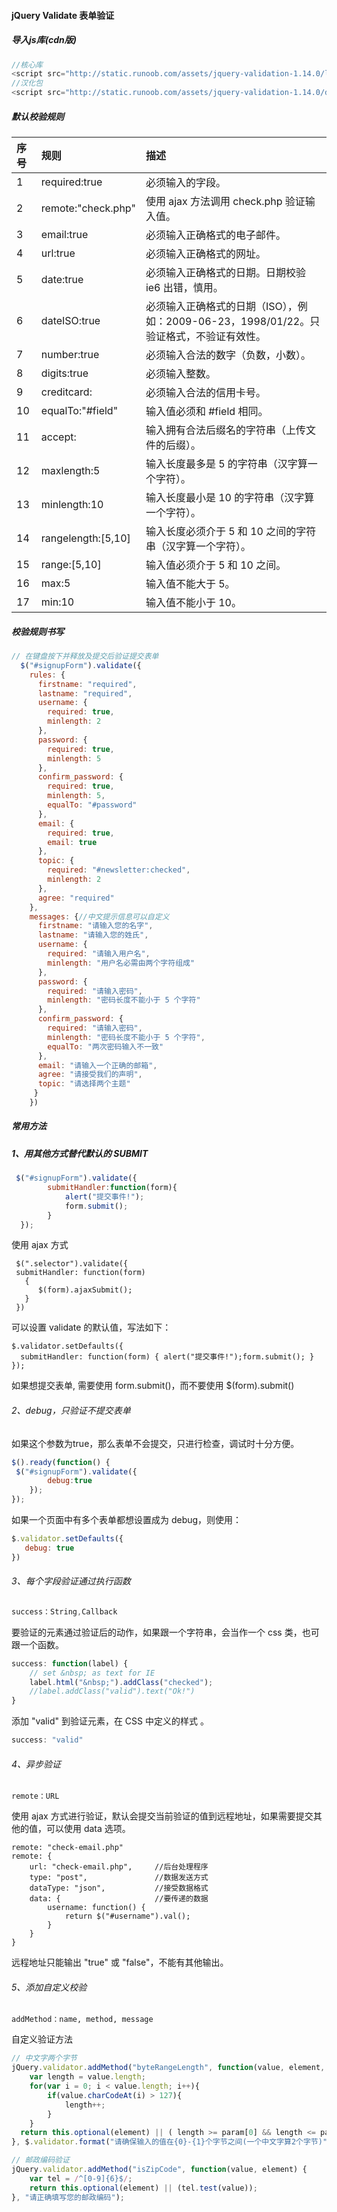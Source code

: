 #### jQuery Validate 表单验证

##### 导入js库(cdn版)

```javascript
//核心库
<script src="http://static.runoob.com/assets/jquery-validation-1.14.0/lib/jquery.js"></script>
//汉化包
<script src="http://static.runoob.com/assets/jquery-validation-1.14.0/dist/jquery.validate.min.js"></script>
```

##### 默认校验规则

| 序号 | 规则               | 描述                                                         |
| :--- | :----------------- | :----------------------------------------------------------- |
| 1    | required:true      | 必须输入的字段。                                             |
| 2    | remote:"check.php" | 使用 ajax 方法调用 check.php 验证输入值。                    |
| 3    | email:true         | 必须输入正确格式的电子邮件。                                 |
| 4    | url:true           | 必须输入正确格式的网址。                                     |
| 5    | date:true          | 必须输入正确格式的日期。日期校验 ie6 出错，慎用。            |
| 6    | dateISO:true       | 必须输入正确格式的日期（ISO），例如：2009-06-23，1998/01/22。只验证格式，不验证有效性。 |
| 7    | number:true        | 必须输入合法的数字（负数，小数）。                           |
| 8    | digits:true        | 必须输入整数。                                               |
| 9    | creditcard:        | 必须输入合法的信用卡号。                                     |
| 10   | equalTo:"#field"   | 输入值必须和 #field 相同。                                   |
| 11   | accept:            | 输入拥有合法后缀名的字符串（上传文件的后缀）。               |
| 12   | maxlength:5        | 输入长度最多是 5 的字符串（汉字算一个字符）。                |
| 13   | minlength:10       | 输入长度最小是 10 的字符串（汉字算一个字符）。               |
| 14   | rangelength:[5,10] | 输入长度必须介于 5 和 10 之间的字符串（汉字算一个字符）。    |
| 15   | range:[5,10]       | 输入值必须介于 5 和 10 之间。                                |
| 16   | max:5              | 输入值不能大于 5。                                           |
| 17   | min:10             | 输入值不能小于 10。                                          |

##### 校验规则书写

```javascript
// 在键盘按下并释放及提交后验证提交表单
  $("#signupForm").validate({
    rules: {
      firstname: "required",
      lastname: "required",
      username: {
        required: true,
        minlength: 2
      },
      password: {
        required: true,
        minlength: 5
      },
      confirm_password: {
        required: true,
        minlength: 5,
        equalTo: "#password"
      },
      email: {
        required: true,
        email: true
      },
      topic: {
        required: "#newsletter:checked",
        minlength: 2
      },
      agree: "required"
    },
    messages: {//中文提示信息可以自定义
      firstname: "请输入您的名字",
      lastname: "请输入您的姓氏",
      username: {
        required: "请输入用户名",
        minlength: "用户名必需由两个字符组成"
      },
      password: {
        required: "请输入密码",
        minlength: "密码长度不能小于 5 个字符"
      },
      confirm_password: {
        required: "请输入密码",
        minlength: "密码长度不能小于 5 个字符",
        equalTo: "两次密码输入不一致"
      },
      email: "请输入一个正确的邮箱",
      agree: "请接受我们的声明",
      topic: "请选择两个主题"
     }
    })
```

##### 常用方法

##### 1、用其他方式替代默认的 SUBMIT

```javascript
 $("#signupForm").validate({
        submitHandler:function(form){
            alert("提交事件!");   
            form.submit();
        }    
  });
```

使用 ajax 方式

```
 $(".selector").validate({     
 submitHandler: function(form) 
   {      
      $(form).ajaxSubmit();     
   }  
 }) 
```

可以设置 validate 的默认值，写法如下：

```
$.validator.setDefaults({
  submitHandler: function(form) { alert("提交事件!");form.submit(); }
});
```

如果想提交表单, 需要使用 form.submit()，而不要使用 $(form).submit()

###### 2、debug，只验证不提交表单

如果这个参数为true，那么表单不会提交，只进行检查，调试时十分方便。

```javascript
$().ready(function() {
 $("#signupForm").validate({
        debug:true
    });
});
```

如果一个页面中有多个表单都想设置成为 debug，则使用：

```javascript
$.validator.setDefaults({
   debug: true
})
```

###### 3、每个字段验证通过执行函数

```javascript
success：String,Callback
```

要验证的元素通过验证后的动作，如果跟一个字符串，会当作一个 css 类，也可跟一个函数。

```javascript
success: function(label) {
    // set &nbsp; as text for IE
    label.html("&nbsp;").addClass("checked");
    //label.addClass("valid").text("Ok!")
}
```

添加 "valid" 到验证元素，在 CSS 中定义的样式 <style>label.valid {}</style>。

```javascript
success: "valid"
```

###### 4、异步验证

```
remote：URL
```

使用 ajax 方式进行验证，默认会提交当前验证的值到远程地址，如果需要提交其他的值，可以使用 data 选项。

```
remote: "check-email.php"
remote: {
    url: "check-email.php",     //后台处理程序
    type: "post",               //数据发送方式
    dataType: "json",           //接受数据格式   
    data: {                     //要传递的数据
        username: function() {
            return $("#username").val();
        }
    }
}
```

远程地址只能输出 "true" 或 "false"，不能有其他输出。

###### 5、添加自定义校验

```
addMethod：name, method, message
```

自定义验证方法

```javascript
// 中文字两个字节
jQuery.validator.addMethod("byteRangeLength", function(value, element, param) {
    var length = value.length;
    for(var i = 0; i < value.length; i++){
        if(value.charCodeAt(i) > 127){
            length++;
        }
    }
  return this.optional(element) || ( length >= param[0] && length <= param[1] );   
}, $.validator.format("请确保输入的值在{0}-{1}个字节之间(一个中文字算2个字节)"));

// 邮政编码验证   
jQuery.validator.addMethod("isZipCode", function(value, element) {   
    var tel = /^[0-9]{6}$/;
    return this.optional(element) || (tel.test(value));
}, "请正确填写您的邮政编码");
```